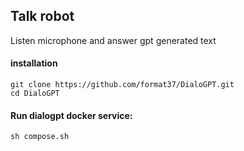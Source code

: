## Talk robot
Listen microphone and answer gpt generated text
#### installation
```
git clone https://github.com/format37/DialoGPT.git
cd DialoGPT
```
#### Run dialogpt docker service:   
```
sh compose.sh
```